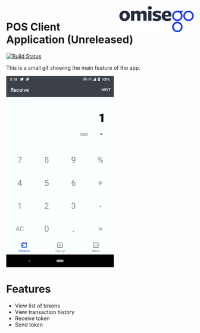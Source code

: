<img src="assets/logo.png" align="right" />

# POS Client Application (Unreleased)

[![Build Status](https://travis-ci.com/omisego/pos-merchant-android.svg?branch=master)](https://travis-ci.com/omisego/pos-merchant-android)

This is a small gif showing the main feature of the app.

<img src ="assets/sample.gif" />

# Features
- View list of tokens
- View transaction history
- Receive token
- Send token
